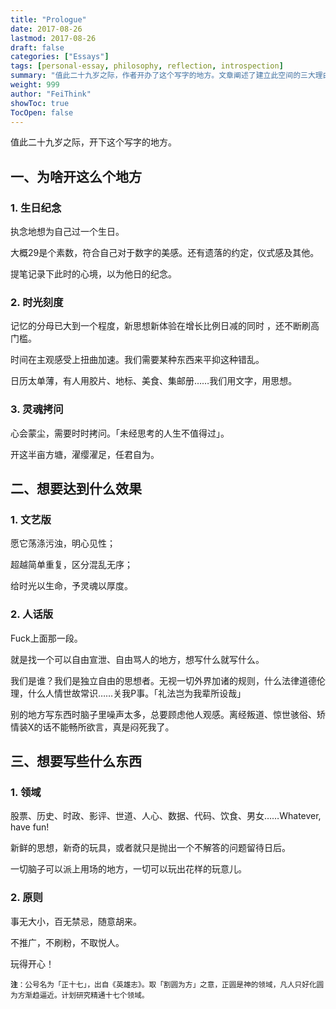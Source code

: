 ```yaml
---
title: "Prologue"
date: 2017-08-26
lastmod: 2017-08-26
draft: false
categories: ["Essays"]
tags: [personal-essay, philosophy, reflection, introspection]
summary: "值此二十九岁之际，作者开办了这个写字的地方。文章阐述了建立此空间的三大理由：生日纪念、时光刻度和灵魂拷问；期望它能荡涤污浊、明心见性；同时分享了想要写的内容领域和创办的原则。一个兼具理想主义和理性精神的个人思想阵地。"
weight: 999
author: "FeiThink"
showToc: true
TocOpen: false
---
```


值此二十九岁之际，开下这个写字的地方。

## 一、为啥开这么个地方

### 1. 生日纪念

执念地想为自己过一个生日。

大概29是个素数，符合自己对于数字的美感。还有遗落的约定，仪式感及其他。

提笔记录下此时的心境，以为他日的纪念。

### 2. 时光刻度

记忆的分母已大到一个程度，新思想新体验在增长比例日减的同时 ，还不断刷高门槛。

时间在主观感受上扭曲加速。我们需要某种东西来平抑这种错乱。

日历太单薄，有人用胶片、地标、美食、集邮册……我们用文字，用思想。

### 3. 灵魂拷问

心会蒙尘，需要时时拷问。「未经思考的人生不值得过」。

开这半亩方塘，濯缨濯足，任君自为。

## 二、想要达到什么效果

### 1. 文艺版

愿它荡涤污浊，明心见性；

超越简单重复，区分混乱无序；

给时光以生命，予灵魂以厚度。

### 2. 人话版

Fuck上面那一段。

就是找一个可以自由宣泄、自由骂人的地方，想写什么就写什么。

我们是谁？我们是独立自由的思想者。无视一切外界加诸的规则，什么法律道德伦理，什么人情世故常识……关我P事。「礼法岂为我辈所设哉」

别的地方写东西时脑子里噪声太多，总要顾虑他人观感。离经叛道、惊世骇俗、矫情装X的话不能畅所欲言，真是闷死我了。

## 三、想要写些什么东西

### 1. 领域

股票、历史、时政、影评、世道、人心、数据、代码、饮食、男女……Whatever, have fun!

新鲜的思想，新奇的玩具，或者就只是抛出一个不解答的问题留待日后。

一切脑子可以派上用场的地方，一切可以玩出花样的玩意儿。

### 2. 原则

事无大小，百无禁忌，随意胡来。  

不推广，不刷粉，不取悦人。  

玩得开心！

<small>**注**：公号名为「正十七」，出自《英雄志》。取「割圆为方」之意，正圆是神的领域，凡人只好化圆为方渐趋逼近。计划研究精通十七个领域。</small>
